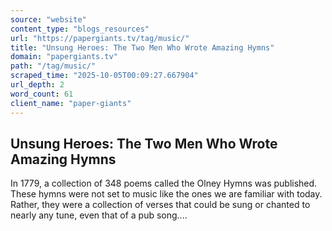 ```yaml
---
source: "website"
content_type: "blogs_resources"
url: "https://papergiants.tv/tag/music/"
title: "Unsung Heroes: The Two Men Who Wrote Amazing Hymns"
domain: "papergiants.tv"
path: "/tag/music/"
scraped_time: "2025-10-05T00:09:27.667904"
url_depth: 2
word_count: 61
client_name: "paper-giants"
---
```


## Unsung Heroes: The Two Men Who Wrote Amazing Hymns

In 1779, a collection of 348 poems called the Olney Hymns was published. These hymns were not set to music like the ones we are familiar with today. Rather, they were a collection of verses that could be sung or chanted to nearly any tune, even that of a pub song....